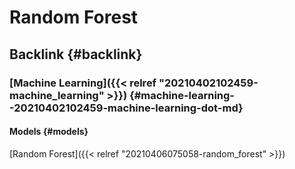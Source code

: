 # Random Forest


## Backlink {#backlink}


### [Machine Learning]({{< relref "20210402102459-machine_learning" >}}) {#machine-learning--20210402102459-machine-learning-dot-md}


#### Models {#models}

[Random Forest]({{< relref "20210406075058-random_forest" >}})

